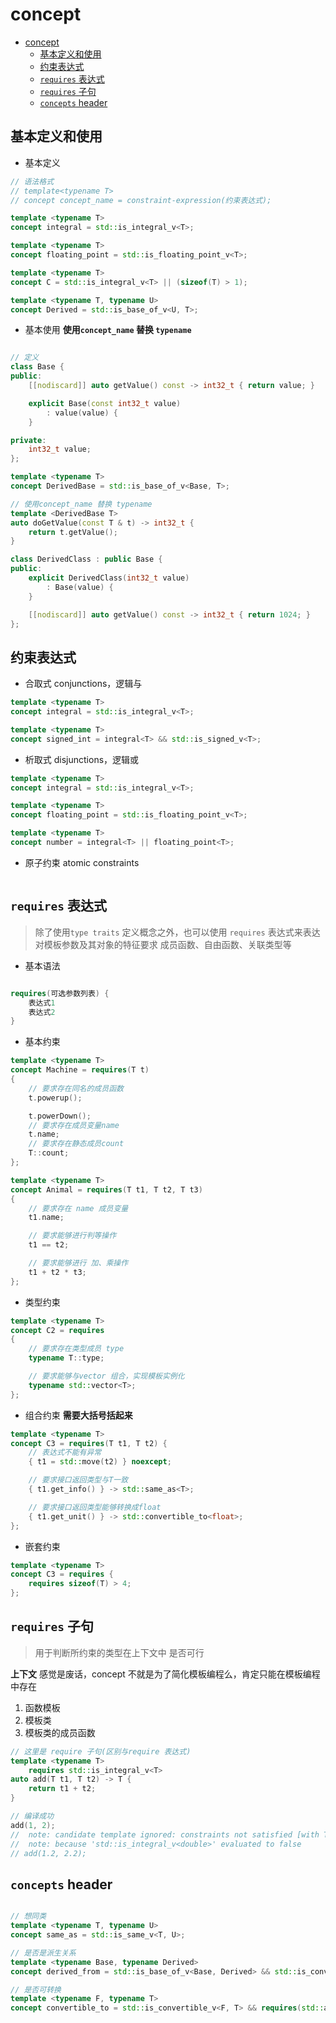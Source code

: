 # concept

- [concept](#concept)
  - [基本定义和使用](#基本定义和使用)
  - [约束表达式](#约束表达式)
  - [`requires` 表达式](#requires-表达式)
  - [`requires` 子句](#requires-子句)
  - [`concepts` header](#concepts-header)

## 基本定义和使用

- 基本定义
```cpp
// 语法格式
// template<typename T>
// concept concept_name = constraint-expression(约束表达式);

template <typename T>
concept integral = std::is_integral_v<T>;

template <typename T>
concept floating_point = std::is_floating_point_v<T>;

template <typename T>
concept C = std::is_integral_v<T> || (sizeof(T) > 1);

template <typename T, typename U>
concept Derived = std::is_base_of_v<U, T>;

```

- 基本使用 **使用`concept_name` 替换 `typename`**

```cpp

// 定义 
class Base {
public:
    [[nodiscard]] auto getValue() const -> int32_t { return value; }

    explicit Base(const int32_t value)
        : value(value) {
    }

private:
    int32_t value;
};

template <typename T>
concept DerivedBase = std::is_base_of_v<Base, T>;

// 使用concept_name 替换 typename
template <DerivedBase T>
auto doGetValue(const T & t) -> int32_t {
    return t.getValue();
}

class DerivedClass : public Base {
public:
    explicit DerivedClass(int32_t value)
        : Base(value) {
    }

    [[nodiscard]] auto getValue() const -> int32_t { return 1024; }
};
```

## 约束表达式

- 合取式 conjunctions，逻辑与 
```cpp
template <typename T>
concept integral = std::is_integral_v<T>;

template <typename T>
concept signed_int = integral<T> && std::is_signed_v<T>;

```
- 析取式 disjunctions，逻辑或

```cpp
template <typename T>
concept integral = std::is_integral_v<T>;

template <typename T>
concept floating_point = std::is_floating_point_v<T>;

template <typename T>
concept number = integral<T> || floating_point<T>;

```
- 原子约束 atomic constraints 

```cpp
```

## `requires` 表达式

> 除了使用`type traits` 定义概念之外，也可以使用 `requires` 表达式来表达对模板参数及其对象的特征要求
> 成员函数、自由函数、关联类型等

- 基本语法 

```cpp

requires(可选参数列表) {
    表达式1
    表达式2
}

```

- 基本约束 
```cpp
template <typename T>
concept Machine = requires(T t)
{
    // 要求存在同名的成员函数
    t.powerup();

    t.powerDown();
    // 要求存在成员变量name
    t.name;
    // 要求存在静态成员count
    T::count;
};

template <typename T>
concept Animal = requires(T t1, T t2, T t3)
{
    // 要求存在 name 成员变量
    t1.name;

    // 要求能够进行判等操作
    t1 == t2;

    // 要求能够进行 加、乘操作
    t1 + t2 * t3;
};

```

- 类型约束 
```cpp
template <typename T>
concept C2 = requires
{
    // 要求存在类型成员 type
    typename T::type;

    // 要求能够与vector 组合，实现模板实例化
    typename std::vector<T>;
};
```

- 组合约束 **需要大括号括起来**
```cpp
template <typename T>
concept C3 = requires(T t1, T t2) {
    // 表达式不能有异常
    { t1 = std::move(t2) } noexcept;

    // 要求接口返回类型与T一致
    { t1.get_info() } -> std::same_as<T>;

    // 要求接口返回类型能够转换成float
    { t1.get_unit() } -> std::convertible_to<float>;
};

```

- 嵌套约束 
```cpp
template <typename T>
concept C3 = requires {
    requires sizeof(T) > 4;
};
```

## `requires` 子句

> 用于判断所约束的类型在上下文中 是否可行

**上下文** 感觉是废话，concept 不就是为了简化模板编程么，肯定只能在模板编程中存在 

1. 函数模板
2. 模板类 
3. 模板类的成员函数 

```cpp
// 这里是 require 子句(区别与require 表达式)
template <typename T>
    requires std::is_integral_v<T>
auto add(T t1, T t2) -> T {
    return t1 + t2;
}

// 编译成功
add(1, 2);
//  note: candidate template ignored: constraints not satisfied [with T = double]
//  note: because 'std::is_integral_v<double>' evaluated to false
// add(1.2, 2.2);
```

## `concepts` header

```cpp

// 想同类
template <typename T, typename U>
concept same_as = std::is_same_v<T, U>;

// 是否是派生关系 
template <typename Base, typename Derived>
concept derived_from = std::is_base_of_v<Base, Derived> && std::is_convertible_v<std::add_cv_t<Derived *>, std::add_cv_t<Base *>>;

// 是否可转换
template <typename F, typename T>
concept convertible_to = std::is_convertible_v<F, T> && requires(std::add_rvalue_reference_t<F> (&f)()) { static_cast<T>(f()); };

```